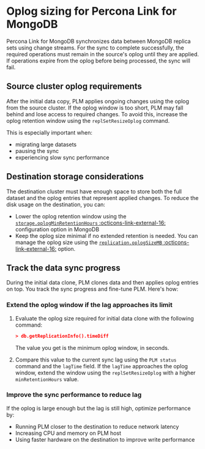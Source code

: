 # Oplog sizing for Percona Link for MongoDB

Percona Link for MongoDB synchronizes data between MongoDB replica sets using change streams. For the sync to complete successfully, the required operations must remain in the source's oplog until they are applied. If operations expire from the oplog before being processed, the sync will fail.

## Source cluster oplog requirements

After the initial data copy, PLM applies ongoing changes using the oplog from the source cluster. If the oplog window is too short, PLM may fall behind and lose access to required changes. To avoid this, increase the oplog retention window using the `replSetResizeOplog` command.

This is especially important when:

- migrating large datasets
- pausing the sync
- experiencing slow sync performance

## Destination storage considerations

The destination cluster must have enough space to store both the full dataset and the oplog entries that represent applied changes. To reduce the disk usage on the destination, you can:

- Lower the oplog retention window using the [`storage.oplogMinRetentionHours` :octicons-link-external-16:](https://www.mongodb.com/docs/manual/reference/configuration-options/#mongodb-setting-storage.oplogMinRetentionHours) configuration option in MongoDB
- Keep the oplog size minimal if no extended retention is needed. You can manage the oplog size using the [`replication.oplogSizeMB` :octicons-link-external-16:](https://www.mongodb.com/docs/manual/reference/configuration-options/#mongodb-setting-replication.oplogSizeMB) option.

## Track the data sync progress

During the initial data clone, PLM clones data and then applies oplog entries on top. You track the sync progress and fine-tune PLM. Here's how:

### Extend the oplog window if the lag approaches its limit  

1. Evaluate the oplog size required for initial data clone with the following command: 
      
    ```{.json data-prompt=">"}
    > db.getReplicationInfo().timeDiff
    ```

    The value you get is the minimum oplog window, in seconds.

2. Compare this value to the current sync lag using the `PLM status` command and the `lagTime` field.  If the `lagTime` approaches the oplog window, extend the window using the `replSetResizeOplog` with a higher `minRetentionHours` value.

### Improve the sync performance to reduce lag  

If the oplog is large enough but the lag is still high, optimize performance by:

- Running PLM closer to the destination to reduce network latency
- Increasing CPU and memory on PLM host
- Using faster hardware on the destination to improve write performance